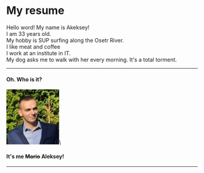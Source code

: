 # My resume

Hello word! My name is Akeksey!\
I am 33 years old.\
My hobby is SUP surfing along the Osetr River.\
I like meat and coffee\
I work at an institute in IT.\
My dog asks me to walk with her every morning. It's a total torment.
***
#### Oh. Who is it? 
![alt text](picture.jpg)\
#### It's me ~~Mario~~ Aleksey!
***